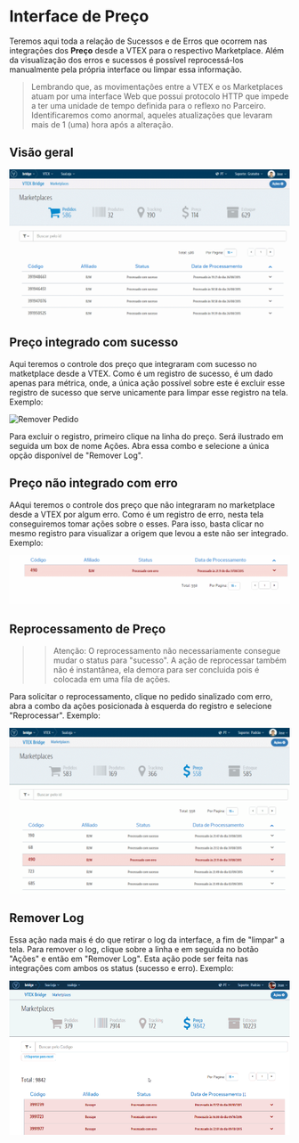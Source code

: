 # Interface de Preço
Teremos aqui toda a relação de Sucessos e de Erros que ocorrem nas integrações dos **Preço** desde a VTEX para o respectivo Marketplace. Além da visualização dos erros e sucessos é possível reprocessá-los manualmente pela própria interface ou limpar essa informação.


> Lembrando que, as movimentações entre a VTEX e os Marketplaces atuam por uma interface Web que possui protocolo HTTP que impede a ter uma unidade de tempo definida para o reflexo no Parceiro. Identificaremos como anormal, aqueles atualizações que levaram mais de 1 (uma) hora após a alteração.

## Visão geral

![Preço - Visão geral](V_visaogeral_preco.gif)

## Preço integrado com sucesso
Aqui teremos o controle dos preço que integraram com sucesso no matketplace desde a VTEX. Como é um registro de sucesso, é um dado apenas para métrica, onde, a única ação possível sobre este é excluir esse registro de sucesso que serve unicamente para limpar esse registro na tela.
Exemplo:

![Remover Pedido](V_preco_remoçao_sucesso.gif)

Para excluir o registro, primeiro clique na linha do preço. Será ilustrado em seguida um box de nome Ações. Abra essa combo e selecione a única opção disponível de "Remover Log".

## Preço não integrado com erro

AAqui teremos o controle dos preço que não integraram no marketplace desde a VTEX por algum erro. Como é um registro de erro, nesta tela conseguiremos tomar ações sobre o esses.
Para isso, basta clicar no mesmo registro para visualizar a origem que levou a este não ser integrado.
Exemplo:

![Visão geral Bridge](V_analiseerro_preco.gif)


## Reprocessamento de Preço

>> Atenção: O reprocessamento não necessariamente consegue mudar o status para "sucesso". A ação de reprocessar também não é instantânea, ela demora para ser concluida pois é colocada em uma fila de ações.



Para solicitar o reprocessamento, clique no pedido sinalizado com erro, abra a combo da ações posicionada à esquerda do registro e selecione "Reprocessar".
Exemplo:

![Visão geral Bridge](V_reprocessandoerro_preco.gif)

## Remover Log

Essa ação nada mais é do que retirar o log da interface, a fim de "limpar" a tela. Para remover o log, clique sobre a linha e em seguida no botão "Ações" e então em "Remover Log". Esta ação pode ser feita nas integrações com ambos os status (sucesso e erro).
Exemplo:

![Visão geral Bridge](RemoverLog_preco.gif)
